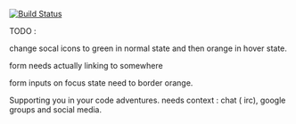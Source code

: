 [![Build Status](https://travis-ci.org/phpwomen/combell.svg?branch=master)](https://github.com/phpwomen/combell)

TODO : 

change socal icons to green in normal state and then orange in hover state.

form needs actually linking to somewhere

form inputs on focus state need to  border orange.

Supporting you in your code adventures. needs context : chat ( irc), google groups and social media.

